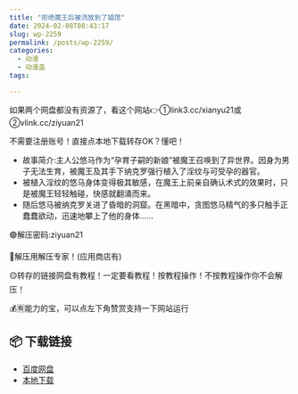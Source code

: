 ```yaml
---
title: "拒绝魔王后被流放到了娼馆"
date: 2024-02-08T08:43:17
slug: wp-2259
permalink: /posts/wp-2259/
categories:
  - 动漫
  - 动漫盖
tags:

---
```


如果两个网盘都没有资源了，看这个网站👉①link3.cc/xianyu21或②vlink.cc/ziyuan21

不需要注册账号！直接点本地下载转存OK？懂吧！

*   故事简介:主人公悠马作为“孕育子嗣的新娘”被魔王召唤到了异世界。因身为男子无法生育，被魔王及其手下纳克罗强行植入了淫纹与可受孕的器官。
*   被植入淫纹的悠马身体变得极其敏感，在魔王上前亲自确认术式的效果时，只是被魔王轻轻触碰，快感就翻涌而来。
*   随后悠马被纳克罗关进了昏暗的洞窟。在黑暗中，贪图悠马精气的多只触手正蠢蠢欲动，迅速地攀上了他的身体……

🟢解压密码:ziyuan21

🔵解压用解压专家！(应用商店有)

🟡转存的链接网盘有教程！一定要看教程！按教程操作！不按教程操作你不会解压！

💰🈶能力的宝，可以点左下角赞赏支持一下网站运行

## 📦 下载链接
- [百度网盘](https://blziyuan21.com/pay-download/2259?key=8c6f682ada&down_id=0)
- [本地下载](https://blziyuan21.com/pay-download/2259?key=8c6f682ada&down_id=1)

